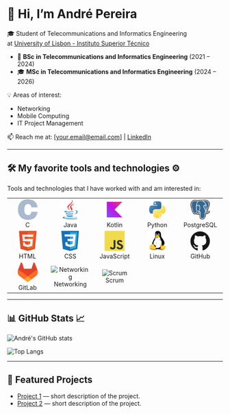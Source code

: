 # 👋 Hi, I’m André Pereira

🎓 Student of Telecommunications and Informatics Engineering  
at [University of Lisbon - Instituto Superior Técnico](https://tecnico.ulisboa.pt)

- 📖 **BSc in Telecommunications and Informatics Engineering** (2021 – 2024)  
- 🎓 **MSc in Telecommunications and Informatics Engineering** (2024 – 2026)

💡 Areas of interest:
- Networking
- Mobile Computing
- IT Project Management

📫 Reach me at: [your.email@email.com] | [LinkedIn](https://www.linkedin.com/in/your-profile)

---

## 🛠️ My favorite tools and technologies ⚙️

Tools and technologies that I have worked with and am interested in:

<div align="center">

<table>
  <tr>
    <td align="center" width="96">
      <img src="https://raw.githubusercontent.com/devicons/devicon/master/icons/c/c-original.svg" width="48" height="48" alt="C" /><br>C
    </td>
    <td align="center" width="96">
      <img src="https://raw.githubusercontent.com/devicons/devicon/master/icons/java/java-original.svg" width="48" height="48" alt="Java" /><br>Java
    </td>
    <td align="center" width="96">
      <img src="https://raw.githubusercontent.com/devicons/devicon/master/icons/kotlin/kotlin-original.svg" width="48" height="48" alt="Kotlin" /><br>Kotlin
    </td>
    <td align="center" width="96">
      <img src="https://raw.githubusercontent.com/devicons/devicon/master/icons/python/python-original.svg" width="48" height="48" alt="Python" /><br>Python
    </td>
    <td align="center" width="96">
      <img src="https://raw.githubusercontent.com/devicons/devicon/master/icons/postgresql/postgresql-original.svg" width="48" height="48" alt="PostgreSQL" /><br>PostgreSQL
    </td>
  </tr>
  <tr>
    <td align="center" width="96">
      <img src="https://raw.githubusercontent.com/devicons/devicon/master/icons/html5/html5-original.svg" width="48" height="48" alt="HTML5" /><br>HTML
    </td>
    <td align="center" width="96">
      <img src="https://raw.githubusercontent.com/devicons/devicon/master/icons/css3/css3-original.svg" width="48" height="48" alt="CSS3" /><br>CSS
    </td>
    <td align="center" width="96">
      <img src="https://raw.githubusercontent.com/devicons/devicon/master/icons/javascript/javascript-original.svg" width="48" height="48" alt="JavaScript" /><br>JavaScript
    </td>
    <td align="center" width="96">
      <img src="https://raw.githubusercontent.com/devicons/devicon/master/icons/linux/linux-original.svg" width="48" height="48" alt="Linux" /><br>Linux
    </td>
    <td align="center" width="96">
      <img src="https://raw.githubusercontent.com/devicons/devicon/master/icons/github/github-original.svg" width="48" height="48" alt="GitHub" /><br>GitHub
    </td>
  </tr>
  <tr>
    <td align="center" width="96">
      <img src="https://raw.githubusercontent.com/devicons/devicon/master/icons/gitlab/gitlab-original.svg" width="48" height="48" alt="GitLab" /><br>GitLab
    </td>
    <td align="center" width="96">
      <img src="https://img.icons8.com/color/48/network-card.png" width="48" height="48" alt="Networking"/><br>Networking
    </td>
    <td align="center" width="96">
      <img src="https://img.icons8.com/color/48/scrum-taskboard.png" width="48" height="48" alt="Scrum"/><br>Scrum
    </td>
  </tr>
</table>

</div>

---

## 📊 GitHub Stats 📈

![André's GitHub stats](https://github-readme-stats.vercel.app/api?username=your-username&show_icons=true&theme=dark&hide_border=true)

![Top Langs](https://github-readme-stats.vercel.app/api/top-langs/?username=your-username&layout=compact&theme=dark&hide_border=true)

---

## 🚀 Featured Projects
- [Project 1](#) — short description of the project.
- [Project 2](#) — short description of the project.
